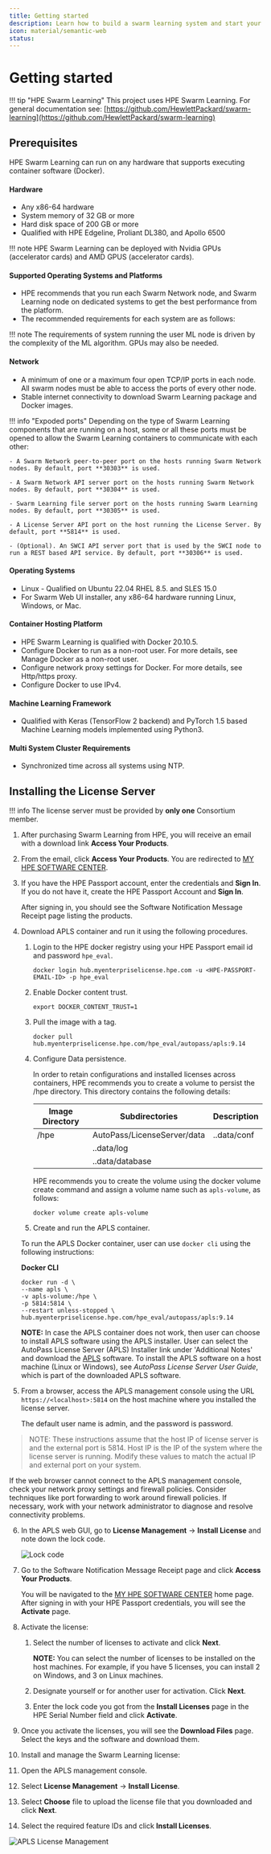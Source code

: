 ```yaml
---
title: Getting started
description: Learn how to build a swarm learning system and start your decentralized machine learning consortium.
icon: material/semantic-web
status:
---
```


# Getting started

!!! tip "HPE Swarm Learning"
    This project uses HPE Swarm Learning. For general documentation see: [https://github.com/HewlettPackard/swarm-learning](https://github.com/HewlettPackard/swarm-learning)


## Prerequisites

HPE Swarm Learning can run on any hardware that supports executing container software (Docker).

#### Hardware
- Any x86-64 hardware
- System memory of 32 GB or more
- Hard disk space of 200 GB or more
- Qualified with HPE Edgeline, Proliant DL380, and Apollo 6500

!!! note
    HPE Swarm Learning can be deployed with Nvidia GPUs (accelerator cards) and AMD GPUS (accelerator cards).

#### Supported Operating Systems and Platforms
- HPE recommends that you run each Swarm Network node, and Swarm Learning node on dedicated systems to get the best performance from the platform.
- The recommended requirements for each system are as follows:
  
!!! note
    The requirements of system running the user ML node is driven by the complexity of the ML algorithm. GPUs may also be needed.
  
#### Network
- A minimum of one or a maximum four open TCP/IP ports in each node. All swarm nodes must be able to access the ports of every other node. 
- Stable internet connectivity to download Swarm Learning package and Docker images.

!!! info "Expoded ports"
    Depending on the type of Swarm Learning components that are running on a host, some or all these ports must be opened to allow the Swarm Learning containers to communicate with each other:

    - A Swarm Network peer-to-peer port on the hosts running Swarm Network nodes. By default, port **30303** is used.

    - A Swarm Network API server port on the hosts running Swarm Network nodes. By default, port **30304** is used.

    - Swarm Learning file server port on the hosts running Swarm Learning nodes. By default, port **30305** is used.

    - A License Server API port on the host running the License Server. By default, port **5814** is used.

    - (Optional). An SWCI API server port that is used by the SWCI node to run a REST based API service. By default, port **30306** is used.
  
#### Operating Systems
- Linux - Qualified on Ubuntu 22.04 RHEL 8.5. and SLES 15.0
- For Swarm Web UI installer, any x86-64 hardware running Linux, Windows, or Mac.
  
#### Container Hosting Platform
- HPE Swarm Learning is qualified with Docker 20.10.5.
- Configure Docker to run as a non-root user. For more details, see Manage Docker as a non-root user.
- Configure network proxy settings for Docker. For more details, see Http/https proxy.
- Configure Docker to use IPv4.
  
#### Machine Learning Framework
- Qualified with Keras (TensorFlow 2 backend) and PyTorch 1.5 based Machine Learning models implemented using Python3.
  
#### Multi System Cluster Requirements
- Synchronized time across all systems using NTP.

## Installing the License Server

!!! info
    The license server must be provided by **only one** Consortium member.

1.  After purchasing Swarm Learning from HPE, you will receive an email with a download link **Access Your Products**.

2.  From the email, click **Access Your Products**. You are redirected to [MY HPE SOFTWARE CENTER](https://myenterpriselicense.hpe.com/cwp-ui/auth/login).

3.  If you have the HPE Passport account, enter the credentials and **Sign In**. If you do not have it, create the HPE Passport Account and **Sign In**.

    After signing in, you should see the Software Notification Message Receipt page listing the products.

4.  Download APLS container and run it using the following procedures.

    1.  Login to the HPE docker registry using your HPE Passport email id and password `hpe_eval`.

        ``` 
        docker login hub.myenterpriselicense.hpe.com -u <HPE-PASSPORT-EMAIL-ID> -p hpe_eval
        ```

    2.  Enable Docker content trust.

        ```
        export DOCKER_CONTENT_TRUST=1
        ```

    3.  Pull the image with a tag.

        ```
        docker pull hub.myenterpriselicense.hpe.com/hpe_eval/autopass/apls:9.14
        ```

    4.  Configure Data persistence.

        In order to retain configurations and installed licenses across containers, HPE recommends you to create a volume to persist the /hpe directory. This directory contains the following details:

        |Image Directory                 |Subdirectories    |Description                                                                                                                                                                                                |
        |--------------------------------|------------------|-----------------------------------------------------------------------------------------------------------------------------------------------------------------------------------------------------------|
        |/hpe|AutoPass/LicenseServer/data|..data/conf       |License server configuration directory. Contains database, logs and configuration files required to persist setup across containers transactions such as restarts, deletion or upgrades to new image tags. |
        |                                |..data/log        |                                                                                                                                                                                                           |
        |                                | ..data/database  |
 
        HPE recommends you to create the volume using the docker volume create command and assign a volume name such as `apls-volume`, as follows:

        ```
        docker volume create apls-volume
        ```

    5.  Create and run the APLS container.

    To run the APLS Docker container, user can use `docker cli` using the following instructions:

    **Docker CLI**

    ```
    docker run -d \
    --name apls \
    -v apls-volume:/hpe \
    -p 5814:5814 \
    --restart unless-stopped \
    hub.myenterpriselicense.hpe.com/hpe_eval/autopass/apls:9.14
    ```

    **NOTE:** In case the APLS container does not work, then user can choose to install APLS software using the APLS installer. User can select the AutoPass License Server \(APLS\) Installer link under 'Additional Notes' and download the [APLS](https://myenterpriselicense.hpe.com/cwp-ui/free-software/APLS) software. To install the APLS software on a host machine \(Linux or Windows\), see *AutoPass License Server User Guide*, which is part of the downloaded APLS software.

5. From a browser, access the APLS management console using the URL `https://<localhost>:5814` on the host machine where you installed the license server. 

   The default user name is admin, and the password is password.

<blockquote>
    NOTE: These instructions assume that the host IP of license server is <localhost\> and the external port is 5814. Host IP is the IP of the system where the license server is running. Modify these values to match the actual IP and external port on your system.

</blockquote>
    
   If the web browser cannot connect to the APLS management console, check your network proxy settings and firewall policies. Consider techniques like port forwarding to work around firewall policies. If necessary, work with your network administrator to diagnose and resolve connectivity problems.

6. In the APLS web GUI, go to **License Management** -\> **Install License** and note down the lock code. 
   
   ![Lock code](https://github.com/HewlettPackard/swarm-learning/raw/master/docs/Install/GUID-A37C5798-B8B7-4B93-B786-A2682797AB37-high.png)

7.  Go to the Software Notification Message Receipt page and click **Access Your Products**.

    You will be navigated to the [MY HPE SOFTWARE CENTER](https://myenterpriselicense.hpe.com/cwp-ui/auth/login) home page. After signing in with your HPE Passport credentials, you will see the **Activate** page.

8.  Activate the license:

    1.  Select the number of licenses to activate and click **Next**.

        **NOTE:** You can select the number of licenses to be installed on the host machines. For example, if you have 5 licenses, you can install 2 on Windows, and 3 on Linux machines.

    2.  Designate yourself or for another user for activation. Click **Next**.

    3.  Enter the lock code you got from the **Install Licenses** page in the HPE Serial Number field and click **Activate**.

9. Once you activate the licenses, you will see the **Download Files** page. Select the keys and the software and download them. 

10. Install and manage the Swarm Learning license:
    
   1. Open the APLS management console. 
   2. Select **License Management** -\> **Install License**. 
   3. Select **Choose** file to upload the license file that you downloaded and click **Next**. 
   4. Select the required feature IDs and click **Install Licenses**.
  
![APLS License Management](https://github.com/HewlettPackard/swarm-learning/blob/master/docs/Install/GUID-979617B4-8568-4BB7-A536-9B1E304A86CA-high.png?raw=true)




  


